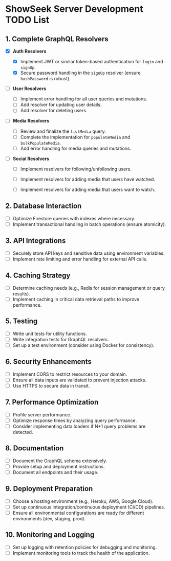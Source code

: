 # ShowSeek Server Development TODO List

## 1. Complete GraphQL Resolvers

-   [x] **Auth Resolvers**
    -   [x] Implement JWT or similar token-based authentication for `login` and `signUp`.
    -   [x] Secure password handling in the `signUp` resolver (ensure `hashPassword` is robust).
    
-   [ ] **User Resolvers**

    -   [ ] Implement error handling for all user queries and mutations.
    -   [ ] Add resolver for updating user details.
    -   [ ] Add resolver for deleting users.

-   [ ] **Media Resolvers**

    -   [ ] Review and finalize the `listMedia` query.
    -   [ ] Complete the implementation for `populateMedia` and `bulkPopulateMedia`.
    -   [ ] Add error handling for media queries and mutations.

-   [ ] **Social Resolvers**
    -   [ ] Implement resolvers for following/unfollowing users.
    -   [ ] Implement resolvers for adding media that users have watched.
    -   [ ] Implement resolvers for adding media that users want to watch.
    


## 2. Database Interaction

-   [ ] Optimize Firestore queries with indexes where necessary.
-   [ ] Implement transactional handling in batch operations (ensure atomicity).

## 3. API Integrations

-   [ ] Securely store API keys and sensitive data using environment variables.
-   [ ] Implement rate limiting and error handling for external API calls.

## 4. Caching Strategy

-   [ ] Determine caching needs (e.g., Redis for session management or query results).
-   [ ] Implement caching in critical data retrieval paths to improve performance.

## 5. Testing

-   [ ] Write unit tests for utility functions.
-   [ ] Write integration tests for GraphQL resolvers.
-   [ ] Set up a test environment (consider using Docker for consistency).

## 6. Security Enhancements

-   [ ] Implement CORS to restrict resources to your domain.
-   [ ] Ensure all data inputs are validated to prevent injection attacks.
-   [ ] Use HTTPS to secure data in transit.

## 7. Performance Optimization

-   [ ] Profile server performance.
-   [ ] Optimize response times by analyzing query performance.
-   [ ] Consider implementing data loaders if N+1 query problems are detected.

## 8. Documentation

-   [ ] Document the GraphQL schema extensively.
-   [ ] Provide setup and deployment instructions.
-   [ ] Document all endpoints and their usage.

## 9. Deployment Preparation

-   [ ] Choose a hosting environment (e.g., Heroku, AWS, Google Cloud).
-   [ ] Set up continuous integration/continuous deployment (CI/CD) pipelines.
-   [ ] Ensure all environmental configurations are ready for different environments (dev, staging, prod).

## 10. Monitoring and Logging

-   [ ] Set up logging with retention policies for debugging and monitoring.
-   [ ] Implement monitoring tools to track the health of the application.
